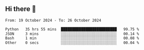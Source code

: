 ## Hi there 👋

<!--
**Bojupi/Bojupi** is a ✨ _special_ ✨ repository because its `README.md` (this file) appears on your GitHub profile.

Here are some ideas to get you started:

- 🔭 I’m currently working on ...
- 🌱 I’m currently learning ...
- 👯 I’m looking to collaborate on ...
- 🤔 I’m looking for help with ...
- 💬 Ask me about ...
- 📫 How to reach me: ...
- 😄 Pronouns: ...
- ⚡ Fun fact: ...
-->

<!--START_SECTION:waka-->

```txt
From: 19 October 2024 - To: 26 October 2024

Python   35 hrs 55 mins  █████████████████████████   99.75 %
JSON     3 mins          ░░░░░░░░░░░░░░░░░░░░░░░░░   00.14 %
Bash     1 min           ░░░░░░░░░░░░░░░░░░░░░░░░░   00.08 %
Other    0 secs          ░░░░░░░░░░░░░░░░░░░░░░░░░   00.04 %
```

<!--END_SECTION:waka-->
